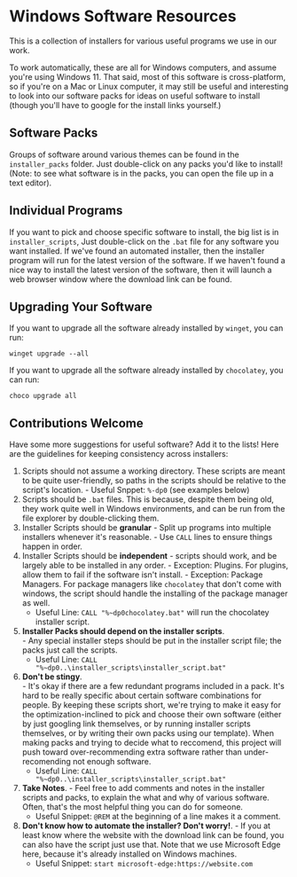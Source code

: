 
# Windows Software Resources

This is a collection of installers for various useful programs we use in our work.  

To work automatically, these are all for Windows computers, and assume you're using Windows 11.  That said, most of this software is cross-platform, so if you're on a Mac or Linux computer, it may still be useful and interesting to look into our software packs for ideas on useful software to install (though you'll have to google for the install links yourself.)

## Software Packs

Groups of software around various themes can be found in the `installer_packs` folder.  Just double-click on any packs you'd like to install!  (Note: to see what software is in the packs, you can open the file up in a text editor).  

## Individual Programs

If you want to pick and choose specific software to install, the big list is in  `installer_scripts`, Just double-click on the `.bat` file for any software you want installed.  If we've found an automated installer, then the installer program will run for the latest version of the software.  If we haven't found a nice way to install the latest version of the software, then it will launch a web browser window where the download link can be found.


## Upgrading Your Software

If you want to upgrade all the software already installed by `winget`, you can run:

```
winget upgrade --all
```

If you want to upgrade all the software already installed by `chocolatey`, you can run:

```
choco upgrade all
```

## Contributions Welcome

Have some more suggestions for useful software?  Add it to the lists! Here are the guidelines for keeping consistency across installers:

  1. Scripts should not assume a working directory.  These scripts are meant to be quite user-friendly, so paths in the scripts should be relative to the script's location.
    - Useful Snppet: `%-dp0` (see examples below)
  2. Scripts should be `.bat` files. This is because, despite them being old, they work quite well in Windows environments, and can be run from the file explorer by double-clicking them.
  3. Installer Scripts should be **granular** 
    - Split up programs into multiple installers whenever it's reasonable.
    - Use `CALL` lines to ensure things happen in order.
  4. Installer Scripts should be **independent**
    - scripts should work, and be largely able to be installed in any order.
    - Exception: Plugins.  For plugins, allow them to fail if the software isn't install.
    - Exception: Package Managers. For package managers like `chocolatey` that don't come with windows, the script should handle the installing of the package manager as well.
      - Useful Line: `CALL "%~dp0chocolatey.bat"` will run the chocolatey installer script.
  5. **Installer Packs should depend on the installer scripts**.  
    - Any special installer steps should be put in the installer script file; the packs just call the scripts.
      - Useful Line: `CALL "%~dp0..\installer_scripts\installer_script.bat"`
  6. **Don't be stingy**.  
    - It's okay if there are a few redundant programs included in a pack.  It's hard to be really specific about certain software combinations for people.  By keeping these scripts short, we're trying to make it easy for the optimization-inclined to pick and choose their own software (either by just googling link themselves, or by running installer scripts themselves, or by writing their own packs using our template).  When making packs and trying to decide what to reccomend, this project will push toward over-recommending extra software rather than under-recomending not enough software.  
      - Useful Line: `CALL "%~dp0..\installer_scripts\installer_script.bat"`
  7. **Take Notes**.
    - Feel free to add comments and notes in the installer scripts and packs, to explain the what and why of various software.  Often, that's the most helpful thing you can do for someone.
      - Useful Snippet: `@REM` at the beginning of a line makes it a comment.
  7. **Don't know how to automate the installer?  Don't worry!**.
    - If you at least know where the website with the download link can be found, you can also have the script just use that.  Note that we use Microsoft Edge here, because it's already installed on Windows machines.
      - Useful Snippet: `start microsoft-edge:https://website.com`